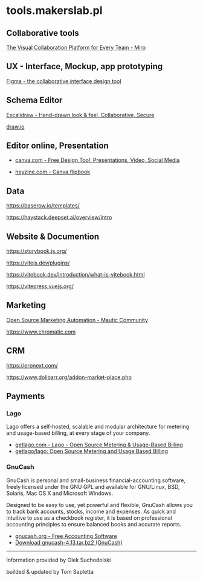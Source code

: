 # tools.makerslab.pl


## Collaborative tools 

[The Visual Collaboration Platform for Every Team - Miro](https://miro.com/)


## UX - Interface, Mockup, app prototyping

[Figma - the collaborative interface design tool](https://www.figma.com/)


## Schema Editor

[Excalidraw - Hand-drawn look & feel, Collaborative, Secure](https://excalidraw.com/)

[draw.io](https://www.draw.io/index.html)


## Editor online, Presentation

+ [canva.com - Free Design Tool: Presentations, Video, Social Media](https://www.canva.com/)

+ [heyzine.com - Canva flipbook](https://heyzine.com/feature/canva-flipbook)



## Data 

https://baserow.io/templates/

https://haystack.deepset.ai/overview/intro



## Website & Documention

https://storybook.js.org/

https://vitejs.dev/plugins/

https://vitebook.dev/introduction/what-is-vitebook.html

https://vitepress.vuejs.org/


## Marketing

[Open Source Marketing Automation - Mautic Community](https://www.mautic.org/)

https://www.chromatic.com



## CRM

https://erpnext.com/

https://www.dolibarr.org/addon-market-place.php



## Payments

### Lago
Lago offers a self-hosted, scalable and modular architecture for metering and usage-based billing, at every stage of your company.
+ [getlago.com - Lago - Open Source Metering & Usage-Based Billing](https://www.getlago.com/)
+ [getlago/lago: Open Source Metering and Usage Based Billing](https://github.com/getlago/lago)

### GnuCash
GnuCash is personal and small-business financial-accounting software, freely licensed under the GNU GPL and available for GNU/Linux, BSD, Solaris, Mac OS X and Microsoft Windows.

Designed to be easy to use, yet powerful and flexible, GnuCash allows you to track bank accounts, stocks, income and expenses. As quick and intuitive to use as a checkbook register, it is based on professional accounting principles to ensure balanced books and accurate reports.
+ [gnucash.org - Free Accounting Software](https://www.gnucash.org/)
+ [Download gnucash-4.13.tar.bz2 (GnuCash)](https://sourceforge.net/projects/gnucash/files/gnucash%20%28stable%29/4.13/gnucash-4.13.tar.bz2/download)


---

Information provided by Olek Suchodolski

builded & updated by Tom Sapletta
